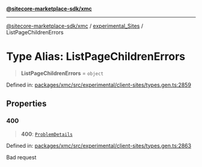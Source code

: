 [**@sitecore-marketplace-sdk/xmc**](../../../../README.md)

***

[@sitecore-marketplace-sdk/xmc](../../../../README.md) / [experimental\_Sites](../README.md) / ListPageChildrenErrors

# Type Alias: ListPageChildrenErrors

> **ListPageChildrenErrors** = `object`

Defined in: [packages/xmc/src/experimental/client-sites/types.gen.ts:2859](https://github.com/Sitecore/marketplace-sdk/blob/main/packages/xmc/src/experimental/client-sites/types.gen.ts#L2859)

## Properties

### 400

> **400**: [`ProblemDetails`](ProblemDetails.md)

Defined in: [packages/xmc/src/experimental/client-sites/types.gen.ts:2863](https://github.com/Sitecore/marketplace-sdk/blob/main/packages/xmc/src/experimental/client-sites/types.gen.ts#L2863)

Bad request
